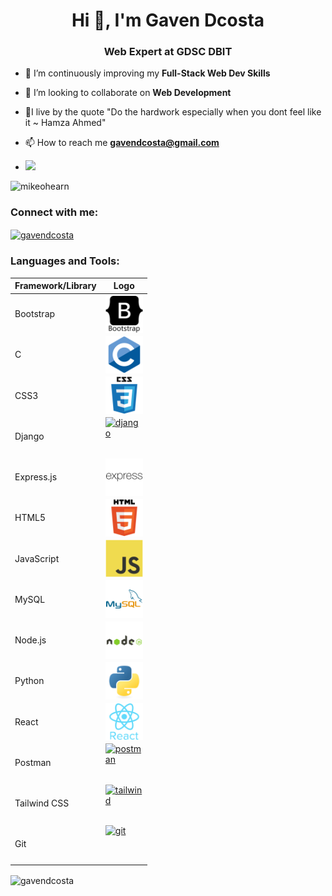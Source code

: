 <h1 align="center">Hi 👋, I'm Gaven Dcosta</h1>
<h3 align="center">Web Expert at GDSC DBIT</h3>

- 🌱 I’m continuously improving my **Full-Stack Web Dev Skills**

- 👯 I’m looking to collaborate on **Web Development**

- 💪I live by the quote "Do the hardwork especially when you dont feel like it ~ Hamza Ahmed"

- 📫 How to reach me **gavendcosta@gmail.com**
- ![](https://komarev.com/ghpvc/?username=TeddyGaven)
  


![mikeohearn](https://github.com/GavenDcosta/GavenDcosta/assets/112816730/fcfc5c5d-cd73-446c-88b9-d666cf46f84a)



<h3 align="left">Connect with me:</h3>
<p align="left">
<a href="https://www.linkedin.com/in/gaven-dcosta-b18165239/" target="blank"><img align="center" src="https://raw.githubusercontent.com/rahuldkjain/github-profile-readme-generator/master/src/images/icons/Social/linked-in-alt.svg" alt="gavendcosta" height="30" width="40" /></a>
</p>

<h3 align="left">Languages and Tools:</h3>

| Framework/Library | Logo                                                                                                 |
|-------------------|------------------------------------------------------------------------------------------------------|
| Bootstrap         | <a href="https://getbootstrap.com" target="_blank"><img src="https://raw.githubusercontent.com/devicons/devicon/master/icons/bootstrap/bootstrap-plain-wordmark.svg" alt="bootstrap" width="60" height="60" style="display: block; margin: 0 auto;"/></a>           |
| C                 | <a href="https://en.wikipedia.org/wiki/C_(programming_language)" target="_blank"><img src="https://raw.githubusercontent.com/devicons/devicon/master/icons/c/c-original.svg" alt="c" width="60" height="60" style="display: block; margin: 0 auto;"/></a>                               |
| CSS3              | <a href="https://www.w3.org/Style/CSS/Overview.en.html" target="_blank"><img src="https://raw.githubusercontent.com/devicons/devicon/master/icons/css3/css3-original-wordmark.svg" alt="css3" width="60" height="60" style="display: block; margin: 0 auto;"/></a>                 |
| Django            | <a href="https://www.djangoproject.com/" target="_blank"><img src="https://cdn.worldvectorlogo.com/logos/django.svg" alt="django" width="60" height="60" style="display: block; margin: 0 auto;"/></a>                                                                 |
| Express.js        | <a href="https://expressjs.com" target="_blank"><img src="https://raw.githubusercontent.com/devicons/devicon/master/icons/express/express-original-wordmark.svg" alt="express" width="60" height="60" style="display: block; margin: 0 auto;"/></a>   |
| HTML5             | <a href="https://developer.mozilla.org/en-US/docs/Web/HTML" target="_blank"><img src="https://raw.githubusercontent.com/devicons/devicon/master/icons/html5/html5-original-wordmark.svg" alt="html5" width="60" height="60" style="display: block; margin: 0 auto;"/></a>             |
| JavaScript       | <a href="https://developer.mozilla.org/en-US/docs/Web/JavaScript" target="_blank"><img src="https://raw.githubusercontent.com/devicons/devicon/master/icons/javascript/javascript-original.svg" alt="javascript" width="60" height="60" style="display: block; margin: 0 auto;"/></a>     |
| MySQL             | <a href="https://www.mysql.com/" target="_blank"><img src="https://raw.githubusercontent.com/devicons/devicon/master/icons/mysql/mysql-original-wordmark.svg" alt="mysql" width="60" height="60" style="display: block; margin: 0 auto;"/></a>             |
| Node.js          | <a href="https://nodejs.org" target="_blank"><img src="https://raw.githubusercontent.com/devicons/devicon/master/icons/nodejs/nodejs-original-wordmark.svg" alt="nodejs" width="60" height="60" style="display: block; margin: 0 auto;"/></a>       |
| Python           | <a href="https://www.python.org" target="_blank"><img src="https://raw.githubusercontent.com/devicons/devicon/master/icons/python/python-original.svg" alt="python" width="60" height="60" style="display: block; margin: 0 auto;"/></a>                 |
| React            | <a href="https://reactjs.org/" target="_blank"><img src="https://raw.githubusercontent.com/devicons/devicon/master/icons/react/react-original-wordmark.svg" alt="react" width="60" height="60" style="display: block; margin: 0 auto;"/></a>           |
| Postman          | <a href="https://www.postman.com/" target="_blank"><img src="https://www.vectorlogo.zone/logos/getpostman/getpostman-icon.svg" alt="postman" width="60" height="60" style="display: block; margin: 0 auto;"/></a>                                              |
| Tailwind CSS     | <a href="https://tailwindcss.com/" target="_blank"><img src="https://www.vectorlogo.zone/logos/tailwindcss/tailwindcss-icon.svg" alt="tailwind" width="60" height="60" style="display: block; margin: 0 auto;"/></a>                                           |
| Git              | <a href="https://git-scm.com/" target="_blank"><img src="https://www.vectorlogo.zone/logos/git-scm/git-scm-icon.svg" alt="git" width="60" height="60" style="display: block; margin: 0 auto;"/></a>                                                         |                  |
 
<p><img align="center" src="https://github-readme-streak-stats.herokuapp.com/?user=gavendcosta&" alt="gavendcosta" /></p>
